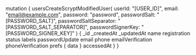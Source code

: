 mutation {
    usersCreateScryptModifiedUser(
        userId: "[USER_ID]",
        email: "email@example.com",
        password: "password",
        passwordSalt: "[PASSWORD_SALT]",
        passwordSaltSeparator: "[PASSWORD_SALT_SEPARATOR]",
        passwordSignerKey: "[PASSWORD_SIGNER_KEY]"
    ) {
        _id
        _createdAt
        _updatedAt
        name
        registration
        status
        labels
        passwordUpdate
        email
        phone
        emailVerification
        phoneVerification
        prefs {
            data
        }
        accessedAt
    }
}
